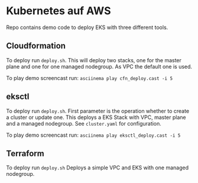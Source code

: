 # Kubernetes auf AWS

Repo contains demo code to deploy EKS with three different tools.

## Cloudformation

To deploy run `deploy.sh`.
This will deploy two stacks, one for the master plane and one for one managed nodegroup.
As VPC the default one is used.

To play demo screencast run: `asciinema play cfn_deploy.cast -i 5`

## eksctl

To deploy run `deploy.sh`. First parameter is the operation whether to create a cluster or update one.
This deploys a EKS Stack with VPC, master plane and a managed nodegroup. See `cluster.yaml` for configuration.

To play demo screencast run: `asciinema play eksctl_deploy.cast -i 5`

## Terraform

To deploy run `deploy.sh`
Deploys a simple VPC and EKS with one managed nodegroup. 